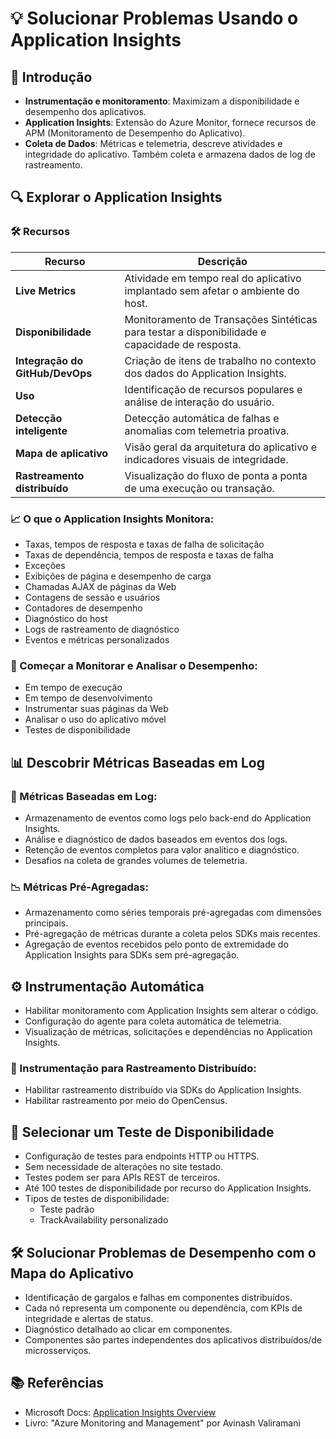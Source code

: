 # 💡 Solucionar Problemas Usando o Application Insights

## 🌟 Introdução
- **Instrumentação e monitoramento**: Maximizam a disponibilidade e desempenho dos aplicativos.
- **Application Insights**: Extensão do Azure Monitor, fornece recursos de APM (Monitoramento de Desempenho do Aplicativo).
- **Coleta de Dados**: Métricas e telemetria, descreve atividades e integridade do aplicativo. Também coleta e armazena dados de log de rastreamento.

## 🔍 Explorar o Application Insights

### 🛠️ Recursos
| Recurso | Descrição |
| --- | --- |
| **Live Metrics** | Atividade em tempo real do aplicativo implantado sem afetar o ambiente do host. |
| **Disponibilidade** | Monitoramento de Transações Sintéticas para testar a disponibilidade e capacidade de resposta. |
| **Integração do GitHub/DevOps** | Criação de itens de trabalho no contexto dos dados do Application Insights. |
| **Uso** | Identificação de recursos populares e análise de interação do usuário. |
| **Detecção inteligente** | Detecção automática de falhas e anomalias com telemetria proativa. |
| **Mapa de aplicativo** | Visão geral da arquitetura do aplicativo e indicadores visuais de integridade. |
| **Rastreamento distribuído** | Visualização do fluxo de ponta a ponta de uma execução ou transação. |

### 📈 O que o Application Insights Monitora:
- Taxas, tempos de resposta e taxas de falha de solicitação
- Taxas de dependência, tempos de resposta e taxas de falha
- Exceções
- Exibições de página e desempenho de carga
- Chamadas AJAX de páginas da Web
- Contagens de sessão e usuários
- Contadores de desempenho
- Diagnóstico do host
- Logs de rastreamento de diagnóstico
- Eventos e métricas personalizados

### 🚀 Começar a Monitorar e Analisar o Desempenho:
- Em tempo de execução
- Em tempo de desenvolvimento
- Instrumentar suas páginas da Web
- Analisar o uso do aplicativo móvel
- Testes de disponibilidade

## 📊 Descobrir Métricas Baseadas em Log

### 📝 Métricas Baseadas em Log:
- Armazenamento de eventos como logs pelo back-end do Application Insights.
- Análise e diagnóstico de dados baseados em eventos dos logs.
- Retenção de eventos completos para valor analítico e diagnóstico.
- Desafios na coleta de grandes volumes de telemetria.

### 📉 Métricas Pré-Agregadas:
- Armazenamento como séries temporais pré-agregadas com dimensões principais.
- Pré-agregação de métricas durante a coleta pelos SDKs mais recentes.
- Agregação de eventos recebidos pelo ponto de extremidade do Application Insights para SDKs sem pré-agregação.

## ⚙️ Instrumentação Automática
- Habilitar monitoramento com Application Insights sem alterar o código.
- Configuração do agente para coleta automática de telemetria.
- Visualização de métricas, solicitações e dependências no Application Insights.

### 🔄 Instrumentação para Rastreamento Distribuído:
- Habilitar rastreamento distribuído via SDKs do Application Insights.
- Habilitar rastreamento por meio do OpenCensus.

## 🧪 Selecionar um Teste de Disponibilidade
- Configuração de testes para endpoints HTTP ou HTTPS.
- Sem necessidade de alterações no site testado.
- Testes podem ser para APIs REST de terceiros.
- Até 100 testes de disponibilidade por recurso do Application Insights.
- Tipos de testes de disponibilidade:
  - Teste padrão
  - TrackAvailability personalizado

## 🛠️ Solucionar Problemas de Desempenho com o Mapa do Aplicativo
- Identificação de gargalos e falhas em componentes distribuídos.
- Cada nó representa um componente ou dependência, com KPIs de integridade e alertas de status.
- Diagnóstico detalhado ao clicar em componentes.
- Componentes são partes independentes dos aplicativos distribuídos/de microsserviços.

## 📚 Referências
- Microsoft Docs: [Application Insights Overview](https://docs.microsoft.com/en-us/azure/azure-monitor/app/app-insights-overview)
- Livro: "Azure Monitoring and Management" por Avinash Valiramani
